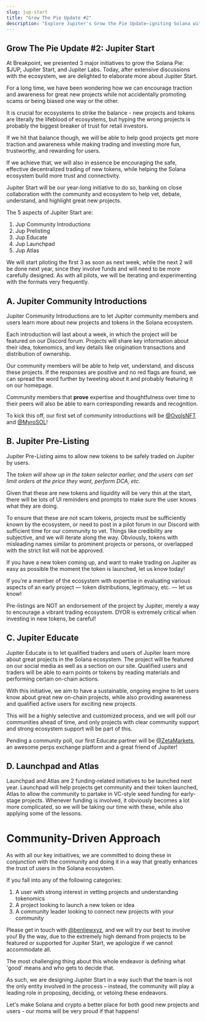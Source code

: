 ```yaml
---
slug: jup-start
title: "Grow The Pie Update #2"
description: "Explore Jupiter's Grow the Pie Update—igniting Solana with community projects, education, and new trading avenues"
---
```


<head>
    <title>Grow the Pie on Solana - Update #2 | Jupiter Station</title>
    <meta name="twitter:card" content="summary" />
</head>

## Grow The Pie Update #2: Jupiter Start

At Breakpoint, we presented 3 major initiatives to grow the Solana Pie: $JUP, Jupiter Start, and Jupiter Labs. Today, after extensive discussions with the ecosystem, we are delighted to elaborate more about Jupiter Start.

For a long time, we have been wondering how we can encourage traction and awareness for great new projects while not accidentally promoting scams or being biased one way or the other.

It is crucial for ecosystems to strike the balance - new projects and tokens are literally the lifeblood of ecosystems, but hyping the wrong projects is probably the biggest breaker of trust for retail investors.

If we hit that balance though, we will be able to help good projects get more traction and awareness while making trading and investing more fun, trustworthy, and rewarding for users.

If we achieve that, we will also in essence be encouraging the safe, effective decentralized trading of new tokens, while helping the Solana ecosystem build more trust and connectivity.

Jupiter Start will be our year-long initiative to do so, banking on close collaboration with the community and ecosystem to help vet, debate, understand, and highlight great new projects.

The 5 aspects of Jupiter Start are:

1. Jup Community Introductions
2. Jup Prelisting
3. Jup Educate
4. Jup Launchpad
5. Jup Atlas

We will start piloting the first 3 as soon as next week, while the next 2 will be done next year, since they involve funds and will need to be more carefully designed. As with all pilots, we will be iterating and experimenting with the formats very frequently.
<!--truncate-->

## A. Jupiter Community Introductions

Jupiter Community Introductions are to let Jupiter community members and users learn more about new projects and tokens in the Solana ecosystem.

Each introduction will last about a week, in which the project will be featured on our Discord forum. Projects will share key information about their idea, tokenomics, and key details like origination transactions and distribution of ownership.

Our community members will be able to help vet, understand, and discuss these projects. If the responses are positive and no red flags are found, we can spread the word further by tweeting about it and probably featuring it on our homepage.

Community members that **prove** expertise and thoughtfulness over time to their peers will also be able to earn corresponding rewards and recognition. 

To kick this off, our first set of community introductions will be 
[@OvolsNFT](https://twitter.com/OvolsNFT) and [@MyroSOL](https://twitter.com/MyroSOL)! 


## B. Jupiter Pre-Listing

Jupiter Pre-Listing aims to allow new tokens to be safely traded on Jupiter by users. 

The *token will show up in the token selector earlier, and the users can set limit orders at the price they want, perform DCA, etc.*

Given that these are new tokens and liquidity will be very thin at the start, there will be lots of UI reminders and prompts to make sure the user knows what they are doing.

To ensure that these are not scam tokens, projects must be sufficiently known by the ecosystem, or need to post in a pilot forum in our Discord with sufficient time for our community to vet. Things like credibility are subjective, and we will iterate along the way. Obviously, tokens with misleading names similar to prominent projects or persons, or overlapped with the strict list will not be approved.

If you have a new token coming up, and want to make trading on Jupiter as easy as possible the moment the token is launched, let us know today!

If you’re a member of the ecosystem with expertise in evaluating various aspects of an early project — token distributions, legitimacy, etc. — let us know!

Pre-listings are NOT an endorsement of the project by Jupiter, merely a way to encourage a vibrant trading ecosystem. DYOR is extremely critical when investing in new tokens, be careful!


## C. Jupiter Educate

Jupiter Educate is to let qualified traders and users of Jupiter learn more about great projects in the Solana ecosystem. The project will be featured on our social media as well as a section on our site. Qualified users and traders will be able to earn points or tokens by reading materials and performing certain on-chain actions.

With this initiative, we aim to have a sustainable, ongoing engine to let users know about great new on-chain projects, while also providing awareness and qualified active users for exciting new projects.

This will be a highly selective and customized process, and we will poll our communities ahead of time, and only projects with clear community support and strong ecosystem support will be part of this.

Pending a community poll, our first Educate partner will be [@ZetaMarkets](https://twitter.com/ZetaMarkets), an awesome perps exchange platform and a great friend of Jupiter!


## D. Launchpad and Atlas

Launchpad and Atlas are 2 funding-related initiatives to be launched next year. Launchpad will help projects get community and their token launched, Atlas to allow the community to partake in VC-style seed funding for early-stage projects. Whenever funding is involved, it obviously becomes a lot more complicated, so we will be taking our time with these, while also applying some of the lessons.

# Community-Driven Approach

As with all our key initiaitives, we are committed to doing these in conjunction with the community and doing it in a way that greatly enhances the trust of users in the Solana ecosystem.

If you fall into any of the following categories:

1. A user with strong interest in vetting projects and understanding tokenomics
2. A project looking to launch a new token or idea
3. A community leader looking to connect new projects with your community

Please get in touch with [@benliewxyz](https://twitter.com/benliewxyz), and we will try our best to involve you! By the way, due to the extremely high demand from projects to be featured or supported for Jupiter Start, we apologize if we cannot accommodate all.

The most challenging thing about this whole endeavor is defining what 'good' means and who gets to decide that. 

As such, we are designing Jupiter Start in a way such that the team is not the only entity involved in the process – instead, the community will play a leading role in proposing, deciding, or vetoing these endeavors.

Let's make Solana and crypto a better place for both good new projects and users - our moms will be very proud if that happens!